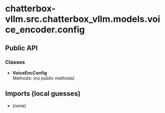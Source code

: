# chatterbox-vllm.src.chatterbox_vllm.models.voice_encoder.config

## Public API

### Classes
- **VoiceEncConfig**  
  Methods: (no public methods)

## Imports (local guesses)
- (none)